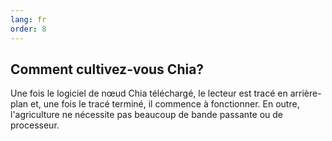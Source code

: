 ```yaml
---
lang: fr
order: 8
---
```


Comment cultivez-vous Chia?
-----------------------

Une fois le logiciel de nœud Chia téléchargé, le lecteur est tracé en arrière-plan et, une fois le tracé terminé, il commence à fonctionner. En outre, l'agriculture ne nécessite pas beaucoup de bande passante ou de processeur.
